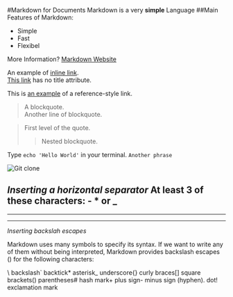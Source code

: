 #Markdown for Documents
Markdown is a very **simple** Language
##Main Features of Markdown:
- Simple
- Fast
- Flexibel

More Information? [Markdown Website]

[Markdown Website]: [https://www.markdownguide.org]
An example of [inline link](http://example.com "Example").  
[This link](http://example.net/) has no title attribute.

This is [an example][id] of a reference-style link.

[id]: http://example.com/  "Optional Title Here"

> A blockquote.  
> Another line of blockquote.

> First level of the quote.  
>> Nested blockquote.

Type `echo 'Hello World'` in your terminal. `Another phrase`

![Git clone](~/Downloads/GWF-Clone.jpeg "From Remote to Local")

_*Inserting a horizontal separator*_
At least 3 of these characters: - * or _
---
* * * *
_____


_*Inserting backslah escapes*_

Markdown uses many symbols to specify its syntax. If we want to write any of them without being interpreted, Markdown provides backslash escapes (\) for the following characters:

\   backslash`   backtick*   asterisk_   underscore{}  curly braces[]  square brackets()  parentheses#   hash mark+   plus sign-   minus sign (hyphen).   dot!   exclamation mark
